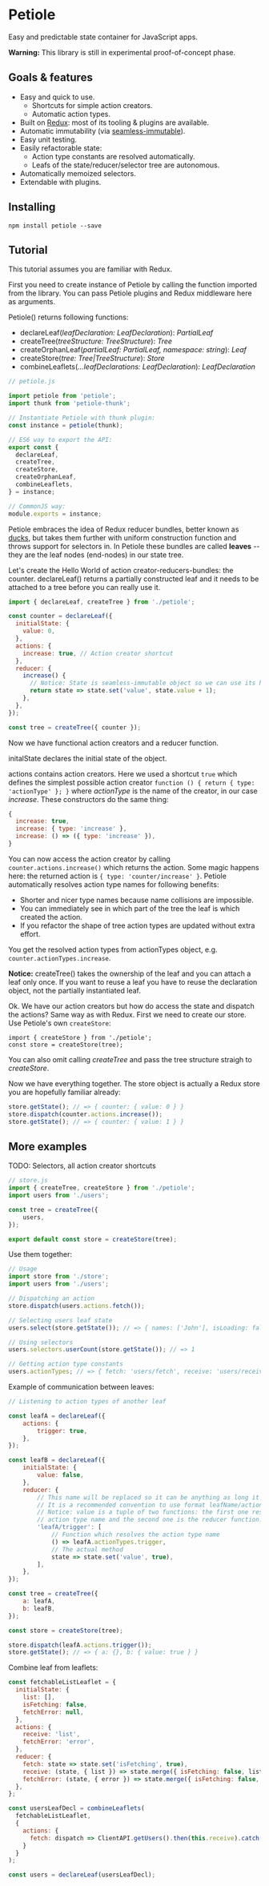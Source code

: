 # Petiole

Easy and predictable state container for JavaScript apps.

**Warning:** This library is still in experimental proof-of-concept phase.

## Goals & features

* Easy and quick to use.
  * Shortcuts for simple action creators.
  * Automatic action types.
* Built on [Redux](http://redux.js.org/): most of its tooling & plugins are available.
* Automatic immutability (via [seamless-immutable](https://github.com/rtfeldman/seamless-immutable)).
* Easy unit testing.
* Easily refactorable state:
  * Action type constants are resolved automatically.
  * Leafs of the state/reducer/selector tree are autonomous.
* Automatically memoized selectors.
* Extendable with plugins.

## Installing

```
npm install petiole --save
```

## Tutorial

This tutorial assumes you are familiar with Redux.

First you need to create instance of Petiole by calling the function imported from the library. You can pass Petiole plugins and Redux middleware here as arguments.

Petiole() returns following functions:
* declareLeaf(*leafDeclaration: LeafDeclaration*): *PartialLeaf*
* createTree(*treeStructure: TreeStructure*): *Tree*
* createOrphanLeaf(*partialLeaf: PartialLeaf, namespace: string*): *Leaf*
* createStore(*tree: Tree|TreeStructure*): *Store*
* combineLeaflets(*...leafDeclarations: LeafDeclaration*): *LeafDeclaration*

```javascript
// petiole.js

import petiole from 'petiole';
import thunk from 'petiole-thunk';

// Instantiate Petiole with thunk plugin:
const instance = petiole(thunk);

// ES6 way to export the API:
export const {
  declareLeaf,
  createTree,
  createStore,
  createOrphanLeaf,
  combineLeaflets,
} = instance;

// CommonJS way:
module.exports = instance;
```

Petiole embraces the idea of Redux reducer bundles, better known as [ducks](https://github.com/erikras/ducks-modular-redux), but takes them further with uniform construction function and throws support for selectors in. In Petiole these bundles are called **leaves** -- they are the leaf nodes (end-nodes) in our state tree.

Let's create the Hello World of action creator-reducers-bundles: the counter. declareLeaf() returns a partially constructed leaf and it needs to be attached to a tree before you can really use it.

```javascript
import { declareLeaf, createTree } from './petiole';

const counter = declareLeaf({
  initialState: {
    value: 0,
  },
  actions: {
    increase: true, // Action creator shortcut
  },
  reducer: {
    increase() {
      // Notice: State is seamless-immutable object so we can use its helper functions
      return state => state.set('value', state.value + 1);
    },
  },
});

const tree = createTree({ counter });
```

Now we have functional action creators and a reducer function.

initalState declares the initial state of the object.

actions contains action creators. Here we used a shortcut `true` which defines the simplest possible action creator `function () { return { type: 'actionType' }; }` where *actionType* is the name of the creator, in our case *increase*. These constructors do the same thing:

```javascript
{
  increase: true,
  increase: { type: 'increase' },
  increase: () => ({ type: 'increase' }),
}
```

You can now access the action creator by calling `counter.actions.increase()` which returns the action. Some magic happens here: the returned action is `{ type: 'counter/increase' }`. Petiole automatically resolves action type names for following benefits:

* Shorter and nicer type names because name collisions are impossible.
* You can immediately see in which part of the tree the leaf is which created the action.
* If you refactor the shape of tree action types are updated without extra effort.

You get the resolved action types from actionTypes object, e.g. `counter.actionTypes.increase`.

**Notice:** createTree() takes the ownership of the leaf and you can attach a leaf only once. If you want to reuse a leaf you have to reuse the declaration object, not the partially instantiated leaf.

Ok. We have our action creators but how do access the state and dispatch the actions? Same way as with Redux. First we need to create our store. Use Petiole's own `createStore`:

```
import { createStore } from './petiole';
const store = createStore(tree);
```

You can also omit calling *createTree* and pass the tree structure straigh to *createStore*.

Now we have everything together. The store object is actually a Redux store you are hopefully familiar already:

```javascript
store.getState(); // => { counter: { value: 0 } }
store.dispatch(counter.actions.increase());
store.getState(); // => { counter: { value: 1 } }
```

## More examples

TODO: Selectors, all action creator shortcuts

```javascript
// store.js
import { createTree, createStore } from './petiole';
import users from './users';

const tree = createTree({
    users,
});

export default const store = createStore(tree);
```

Use them together:

```javascript
// Usage
import store from './store';
import users from './users';

// Dispatching an action
store.dispatch(users.actions.fetch());

// Selecting users leaf state
users.select(store.getState()); // => { names: ['John'], isLoading: false, etc... }

// Using selectors
users.selectors.userCount(store.getState()); // => 1

// Getting action type constants
users.actionTypes; // => { fetch: 'users/fetch', receive: 'users/receive', etc... }
```

Example of communication between leaves:

```javascript
// Listening to action types of another leaf

const leafA = declareLeaf({
    actions: {
        trigger: true,
    },
});

const leafB = declareLeaf({
    initialState: {
        value: false,
    },
    reducer: {
        // This name will be replaced so it can be anything as long it contains /.
        // It is a recommended convention to use format leafName/actionType.
        // Notice: value is a tuple of two functions: the first one resolves the
        // action type name and the second one is the reducer function.
        'leafA/trigger': [
            // Function which resolves the action type name
            () => leafA.actionTypes.trigger,
            // The actual method
            state => state.set('value', true),
        ],
    },
});

const tree = createTree({
    a: leafA,
    b: leafB,
});

const store = createStore(tree);

store.dispatch(leafA.actions.trigger());
store.getState(); // => { a: {}, b: { value: true } }
```

Combine leaf from leaflets:

``` javascript
const fetchableListLeaflet = {
  initialState: {
    list: [],
    isFetching: false,
    fetchError: null,
  },
  actions: {
    receive: 'list',
    fetchError: 'error',
  },
  reducer: {
    fetch: state => state.set('isFetching', true),
    receive: (state, { list }) => state.merge({ isFetching: false, list, error: null }),
    fetchError: (state, { error }) => state.merge({ isFetching: false, error })
  },
};

const usersLeafDecl = combineLeaflets(
  fetchableListLeaflet,
  {
    actions: {
      fetch: dispatch => ClientAPI.getUsers().then(this.receive).catch(this.fetchError)
    }
  }
);

const users = declareLeaf(usersLeafDecl);
```


